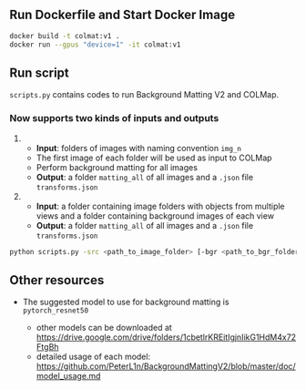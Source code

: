 ## Run Dockerfile and Start Docker Image ##

```bash
docker build -t colmat:v1 .
docker run --gpus "device=1" -it colmat:v1
```

## Run script ##

`scripts.py` contains codes to run Background Matting V2 and COLMap.

### Now supports two kinds of inputs and outputs ###
1. - **Input**: folders of images with naming convention `img_n`
   - The first image of each folder will be used as input to COLMap
   - Perform background matting for all images
   - **Output**: a folder `matting_all` of all images and a `.json` file `transforms.json`
2. - **Input**: a folder containing image folders with objects from multiple views and a folder containing background images of each view 
   - **Output**: a folder `matting_all` of all images and a `.json` file `transforms.json`

```bash
python scripts.py -src <path_to_image_folder> [-bgr <path_to_bgr_folder>]
```
## Other resources ##

- The suggested model to use for background matting is `pytorch_resnet50`

    - other models can be downloaded at https://drive.google.com/drive/folders/1cbetlrKREitIgjnIikG1HdM4x72FtgBh
    - detailed usage of each model: https://github.com/PeterL1n/BackgroundMattingV2/blob/master/doc/model_usage.md 


